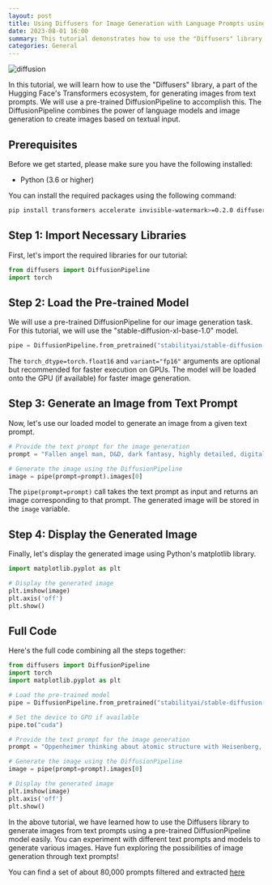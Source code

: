 ```yaml
---
layout: post
title: Using Diffusers for Image Generation with Language Prompts using Stable Diffusion XL
date: 2023-08-01 16:00
summary: This tutorial demonstrates how to use the "Diffusers" library and a pre-trained DiffusionPipeline to generate images from text prompts. By leveraging the power of Stable Diffusion Dreambooth XL model, users can create images based on textual input.
categories: General
---
```


<img src="https://i.ibb.co/WPhmFcp/diffusion.jpg" alt="diffusion" border="0">


In this tutorial, we will learn how to use the "Diffusers" library, a part of the Hugging Face's Transformers ecosystem, for generating images from text prompts. We will use a pre-trained DiffusionPipeline to accomplish this. The DiffusionPipeline combines the power of language models and image generation to create images based on textual input.

## Prerequisites

Before we get started, please make sure you have the following installed:

- Python (3.6 or higher)

You can install the required packages using the following command:

```bash
pip install transformers accelerate invisible-watermark>=0.2.0 diffusers>=0.19.0
```

## Step 1: Import Necessary Libraries

First, let's import the required libraries for our tutorial:

```python
from diffusers import DiffusionPipeline
import torch
```

## Step 2: Load the Pre-trained Model

We will use a pre-trained DiffusionPipeline for our image generation task. For this tutorial, we will use the "stable-diffusion-xl-base-1.0" model.

```python
pipe = DiffusionPipeline.from_pretrained("stabilityai/stable-diffusion-xl-base-1.0", torch_dtype=torch.float16, variant="fp16")
```

The `torch_dtype=torch.float16` and `variant="fp16"` arguments are optional but recommended for faster execution on GPUs. The model will be loaded onto the GPU (if available) for faster image generation.

## Step 3: Generate an Image from Text Prompt

Now, let's use our loaded model to generate an image from a given text prompt.

```python
# Provide the text prompt for the image generation
prompt = "Fallen angel man, D&D, dark fantasy, highly detailed, digital painting, artstation, concept art, sharp focus, illustration, cinematic lighting, art by artgerm and greg rutkowski and alphonse mucha"

# Generate the image using the DiffusionPipeline
image = pipe(prompt=prompt).images[0]
```

The `pipe(prompt=prompt)` call takes the text prompt as input and returns an image corresponding to that prompt. The generated image will be stored in the `image` variable.

## Step 4: Display the Generated Image

Finally, let's display the generated image using Python's matplotlib library.

```python
import matplotlib.pyplot as plt

# Display the generated image
plt.imshow(image)
plt.axis('off')
plt.show()
```


## Full Code

Here's the full code combining all the steps together:

```python
from diffusers import DiffusionPipeline
import torch
import matplotlib.pyplot as plt

# Load the pre-trained model
pipe = DiffusionPipeline.from_pretrained("stabilityai/stable-diffusion-xl-base-1.0", torch_dtype=torch.float16, variant="fp16")

# Set the device to GPU if available
pipe.to("cuda")

# Provide the text prompt for the image generation
prompt = "Oppenheimer thinking about atomic structure with Heisenberg, Einstein and Niels Bohr looking over, dreamy, iPhone wallpaper,"

# Generate the image using the DiffusionPipeline
image = pipe(prompt=prompt).images[0]

# Display the generated image
plt.imshow(image)
plt.axis('off')
plt.show()
```


In the above tutorial, we have learned how to use the Diffusers library to generate images from text prompts using a pre-trained DiffusionPipeline model easily. You can experiment with different text prompts and models to generate various images. Have fun exploring the possibilities of image generation through text prompts!

You can find a set of about 80,000 prompts filtered and extracted [here](https://huggingface.co/datasets/Gustavosta/Stable-Diffusion-Prompts)